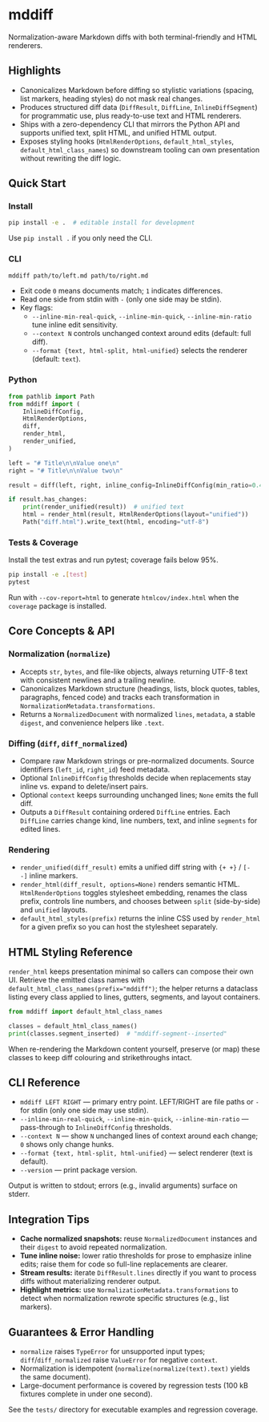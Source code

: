 # mddiff

Normalization-aware Markdown diffs with both terminal-friendly and HTML renderers.

## Highlights

- Canonicalizes Markdown before diffing so stylistic variations (spacing, list markers, heading styles) do not mask real changes.
- Produces structured diff data (`DiffResult`, `DiffLine`, `InlineDiffSegment`) for programmatic use, plus ready-to-use text and HTML renderers.
- Ships with a zero-dependency CLI that mirrors the Python API and supports unified text, split HTML, and unified HTML output.
- Exposes styling hooks (`HtmlRenderOptions`, `default_html_styles`, `default_html_class_names`) so downstream tooling can own presentation without rewriting the diff logic.

## Quick Start

### Install

```bash
pip install -e .  # editable install for development
```

Use `pip install .` if you only need the CLI.

### CLI

```bash
mddiff path/to/left.md path/to/right.md
```

- Exit code `0` means documents match; `1` indicates differences.
- Read one side from stdin with `-` (only one side may be stdin).
- Key flags:
  - `--inline-min-real-quick`, `--inline-min-quick`, `--inline-min-ratio` tune inline edit sensitivity.
  - `--context N` controls unchanged context around edits (default: full diff).
  - `--format {text, html-split, html-unified}` selects the renderer (default: `text`).

### Python

```python
from pathlib import Path
from mddiff import (
    InlineDiffConfig,
    HtmlRenderOptions,
    diff,
    render_html,
    render_unified,
)

left = "# Title\n\nValue one\n"
right = "# Title\n\nValue two\n"

result = diff(left, right, inline_config=InlineDiffConfig(min_ratio=0.4))

if result.has_changes:
    print(render_unified(result))  # unified text
    html = render_html(result, HtmlRenderOptions(layout="unified"))
    Path("diff.html").write_text(html, encoding="utf-8")
```

### Tests & Coverage

Install the test extras and run pytest; coverage fails below 95%.

```bash
pip install -e .[test]
pytest
```
Run with `--cov-report=html` to generate `htmlcov/index.html` when the `coverage` package is installed.


## Core Concepts & API

### Normalization (`normalize`)

- Accepts `str`, `bytes`, and file-like objects, always returning UTF-8 text with consistent newlines and a trailing newline.
- Canonicalizes Markdown structure (headings, lists, block quotes, tables, paragraphs, fenced code) and tracks each transformation in `NormalizationMetadata.transformations`.
- Returns a `NormalizedDocument` with normalized `lines`, `metadata`, a stable `digest`, and convenience helpers like `.text`.

### Diffing (`diff`, `diff_normalized`)

- Compare raw Markdown strings or pre-normalized documents. Source identifiers (`left_id`, `right_id`) feed metadata.
- Optional `InlineDiffConfig` thresholds decide when replacements stay inline vs. expand to delete/insert pairs.
- Optional `context` keeps surrounding unchanged lines; `None` emits the full diff.
- Outputs a `DiffResult` containing ordered `DiffLine` entries. Each `DiffLine` carries change kind, line numbers, text, and inline `segments` for edited lines.

### Rendering

- `render_unified(diff_result)` emits a unified diff string with `{+ +}` / `[- -]` inline markers.
- `render_html(diff_result, options=None)` renders semantic HTML. `HtmlRenderOptions` toggles stylesheet embedding, renames the class prefix, controls line numbers, and chooses between `split` (side-by-side) and `unified` layouts.
- `default_html_styles(prefix)` returns the inline CSS used by `render_html` for a given prefix so you can host the stylesheet separately.

## HTML Styling Reference

`render_html` keeps presentation minimal so callers can compose their own UI. Retrieve the emitted class names with `default_html_class_names(prefix="mddiff")`; the helper returns a dataclass listing every class applied to lines, gutters, segments, and layout containers.

```python
from mddiff import default_html_class_names

classes = default_html_class_names()
print(classes.segment_inserted)  # "mddiff-segment--inserted"
```

When re-rendering the Markdown content yourself, preserve (or map) these classes to keep diff colouring and strikethroughs intact.

## CLI Reference

- `mddiff LEFT RIGHT` — primary entry point. LEFT/RIGHT are file paths or `-` for stdin (only one side may use stdin).
- `--inline-min-real-quick`, `--inline-min-quick`, `--inline-min-ratio` — pass-through to `InlineDiffConfig` thresholds.
- `--context N` — show `N` unchanged lines of context around each change; `0` shows only change hunks.
- `--format {text, html-split, html-unified}` — select renderer (text is default).
- `--version` — print package version.

Output is written to stdout; errors (e.g., invalid arguments) surface on stderr.

## Integration Tips

- **Cache normalized snapshots:** reuse `NormalizedDocument` instances and their `digest` to avoid repeated normalization.
- **Tune inline noise:** lower ratio thresholds for prose to emphasize inline edits; raise them for code so full-line replacements are clearer.
- **Stream results:** iterate `DiffResult.lines` directly if you want to process diffs without materializing renderer output.
- **Highlight metrics:** use `NormalizationMetadata.transformations` to detect when normalization rewrote specific structures (e.g., list markers).

## Guarantees & Error Handling

- `normalize` raises `TypeError` for unsupported input types; `diff`/`diff_normalized` raise `ValueError` for negative `context`.
- Normalization is idempotent (`normalize(normalize(text).text)` yields the same document).
- Large-document performance is covered by regression tests (100 kB fixtures complete in under one second).

See the `tests/` directory for executable examples and regression coverage.
